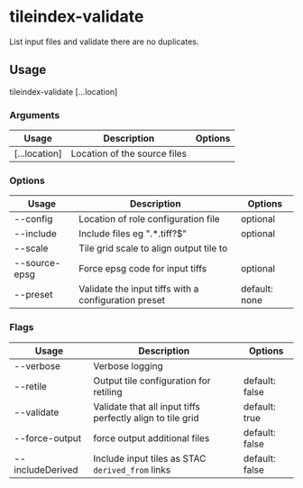 # tileindex-validate

List input files and validate there are no duplicates.

## Usage

tileindex-validate <options> [...location]

### Arguments

| Usage         | Description                  | Options |
| ------------- | ---------------------------- | ------- |
| [...location] | Location of the source files |         |

### Options

| Usage                  | Description                                          | Options       |
| ---------------------- | ---------------------------------------------------- | ------------- |
| --config <str>         | Location of role configuration file                  | optional      |
| --include <str>        | Include files eg ".\*.tiff?$"                        | optional      |
| --scale <value>        | Tile grid scale to align output tile to              |               |
| --source-epsg <number> | Force epsg code for input tiffs                      | optional      |
| --preset <str>         | Validate the input tiffs with a configuration preset | default: none |

### Flags

| Usage            | Description                                                | Options        |
| ---------------- | ---------------------------------------------------------- | -------------- |
| --verbose        | Verbose logging                                            |                |
| --retile         | Output tile configuration for retiling                     | default: false |
| --validate       | Validate that all input tiffs perfectly align to tile grid | default: true  |
| --force-output   | force output additional files                              | default: false |
| --includeDerived | Include input tiles as STAC `derived_from` links           | default: false |

<!-- This file has been autogenerated by src/readme/readme.generate.ts -->
